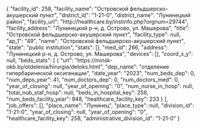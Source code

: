 {
    "facility_id": 258,
    "facility_name": "Островской фельдшерско-акушерский пункт",
    "district_id": "1-21-0",
    "district_name": "Лунинецкий район",
    "facility_url": "http:\/\/healthcare.by\/instinfo.php?orgnum=29744",
    "facility_address": "Лунинецкий р-н, д. Острово, ул. Машерова",
    "title": "Островской фельдшерско-акушерский пункт",
    "facility_type": null,
    "ap_1": "49",
    "name": "Островской фельдшерско-акушерский пункт",
    "state": "public institution",
    "stats": [],
    "med_id": 266,
    "address": "Лунинецкий р-н, д. Острово, ул. Машерова",
    "devices": [],
    "coord_x_y": null,
    "beds_stats": [
        {
            "url": "https:\/\/minsk-okb.by\/otdelenia\/hirurgia\/detoks.html",
            "dep_name": "отделение гипербарической оксигенации",
            "date_year": "2023",
            "num_beds_dep": 0,
            "num_deps_year": 41,
            "num_doctors_dep": 0,
            "num_doctors_med": 0,
            "year_of_closing": null,
            "year_of_opening": "0",
            "num_nurse_in_hosp": null,
            "total_nub_staf_hosp": null,
            "beds_in_hospital_key": 258,
            "num_beds_facility_year": 848,
            "healthcare_facility_key": 233
        }
    ],
    "job_offers": [],
    "place_name": "Лунинец",
    "place_type": null,
    "division_id": "1-21-0",
    "year_of_closing": null,
    "year_of_opening": "0",
    "healthcare_facility_key": 258,
    "administrative_division_id": "1-21-0"
}